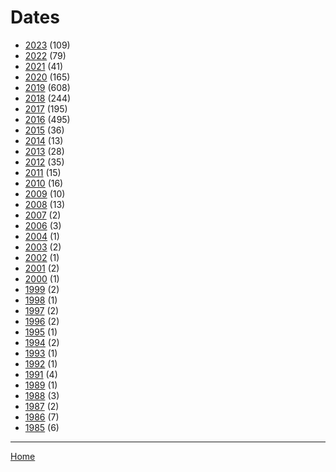 # Dates

  * [2023](./2023/index.md) (109)
  * [2022](./2022/index.md) (79)
  * [2021](./2021/index.md) (41)
  * [2020](./2020/index.md) (165)
  * [2019](./2019/index.md) (608)
  * [2018](./2018/index.md) (244)
  * [2017](./2017/index.md) (195)
  * [2016](./2016/index.md) (495)
  * [2015](./2015/index.md) (36)
  * [2014](./2014/index.md) (13)
  * [2013](./2013/index.md) (28)
  * [2012](./2012/index.md) (35)
  * [2011](./2011/index.md) (15)
  * [2010](./2010/index.md) (16)
  * [2009](./2009/index.md) (10)
  * [2008](./2008/index.md) (13)
  * [2007](./2007/index.md) (2)
  * [2006](./2006/index.md) (3)
  * [2004](./2004/index.md) (1)
  * [2003](./2003/index.md) (2)
  * [2002](./2002/index.md) (1)
  * [2001](./2001/index.md) (2)
  * [2000](./2000/index.md) (1)
  * [1999](./1999/index.md) (2)
  * [1998](./1998/index.md) (1)
  * [1997](./1997/index.md) (2)
  * [1996](./1996/index.md) (2)
  * [1995](./1995/index.md) (1)
  * [1994](./1994/index.md) (2)
  * [1993](./1993/index.md) (1)
  * [1992](./1992/index.md) (1)
  * [1991](./1991/index.md) (4)
  * [1989](./1989/index.md) (1)
  * [1988](./1988/index.md) (3)
  * [1987](./1987/index.md) (2)
  * [1986](./1986/index.md) (7)
  * [1985](./1985/index.md) (6)

----

[Home](../index.md)
